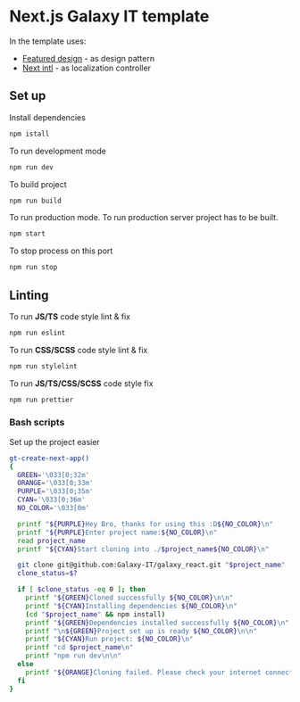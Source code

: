 # Next.js Galaxy IT template

In the template uses:

- [Featured design](https://feature-sliced.design/docs/guides/tech/with-nextjs) - as design pattern
- [Next intl](https://next-intl-docs.vercel.app/) - as localization controller

## Set up

Install dependencies

```bash
npm istall
```

To run development mode

```bash
npm run dev
```

To build project

```bash
npm run build
```

To run production mode. To run production server project has to be built.

```bash
npm start
```

To stop process on this port

```bash
npm run stop
```

## Linting

To run **JS/TS** code style lint & fix

```bash
npm run eslint
```

To run **CSS/SCSS** code style lint & fix

```bash
npm run stylelint
```

To run **JS/TS/CSS/SCSS** code style fix

```bash
npm run prettier
```

### Bash scripts

Set up the project easier

```bash
gt-create-next-app()
{
  GREEN='\033[0;32m'
  ORANGE='\033[0;33m'
  PURPLE='\033[0;35m'
  CYAN='\033[0;36m'
  NO_COLOR='\033[0m'

  printf "${PURPLE}Hey Bro, thanks for using this :D${NO_COLOR}\n"
  printf "${PURPLE}Enter project name:${NO_COLOR}\n"
  read project_name
  printf "${CYAN}Start cloning into ./$project_name${NO_COLOR}\n"

  git clone git@github.com:Galaxy-IT/galaxy_react.git "$project_name"
  clone_status=$?

  if [ $clone_status -eq 0 ]; then
    printf "${GREEN}Cloned successfully ${NO_COLOR}\n\n"
    printf "${CYAN}Installing dependencies ${NO_COLOR}\n"
    (cd "$project_name" && npm install)
    printf "${GREEN}Dependencies installed successfully ${NO_COLOR}\n"
    printf "\n${GREEN}Project set up is ready ${NO_COLOR}\n\n"
    printf "${CYAN}Run project: ${NO_COLOR}\n"
    printf "cd $project_name\n"
    printf "npm run dev\n\n"
  else
    printf "${ORANGE}Cloning failed. Please check your internet connection and try again.${NO_COLOR}\n"
  fi
}
```

<!-- Я включил все блоки  что бы ты их видел , скроешь если нужно будет-->
<!-- Там для инпутов и баттонов есть пропс color , он инверсионный , то есть black для светлых фонов , white для темных фонов -->
